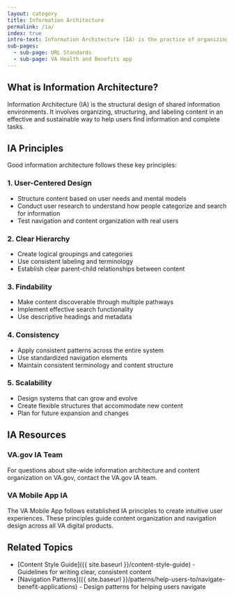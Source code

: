 ```yaml
---
layout: category
title: Information Architecture
permalink: /ia/
index: true
intro-text: Information Architecture (IA) is the practice of organizing and structuring content in a way that helps users navigate and understand information effectively.
sub-pages:
  - sub-page: URL Standards
  - sub-page: VA Health and Benefits app
---
```


## What is Information Architecture?

Information Architecture (IA) is the structural design of shared information environments. It involves organizing, structuring, and labeling content in an effective and sustainable way to help users find information and complete tasks.

## IA Principles

Good information architecture follows these key principles:

### 1. User-Centered Design

- Structure content based on user needs and mental models
- Conduct user research to understand how people categorize and search for information
- Test navigation and content organization with real users

### 2. Clear Hierarchy

- Create logical groupings and categories
- Use consistent labeling and terminology
- Establish clear parent-child relationships between content

### 3. Findability

- Make content discoverable through multiple pathways
- Implement effective search functionality
- Use descriptive headings and metadata

### 4. Consistency

- Apply consistent patterns across the entire system
- Use standardized navigation elements
- Maintain consistent terminology and content structure

### 5. Scalability

- Design systems that can grow and evolve
- Create flexible structures that accommodate new content
- Plan for future expansion and changes

## IA Resources

### VA.gov IA Team

For questions about site-wide information architecture and content organization on VA.gov, contact the VA.gov IA team.

### VA Mobile App IA

The VA Mobile App follows established IA principles to create intuitive user experiences. These principles guide content organization and navigation design across all VA digital products.

## Related Topics

- [Content Style Guide]({{ site.baseurl }}/content-style-guide) - Guidelines for writing clear, consistent content
- [Navigation Patterns]({{ site.baseurl }}/patterns/help-users-to/navigate-benefit-applications) - Design patterns for helping users navigate
